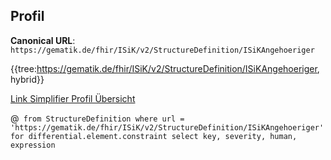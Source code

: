 ## Profil

**Canonical URL**: ```https://gematik.de/fhir/ISiK/v2/StructureDefinition/ISiKAngehoeriger```

{{tree:https://gematik.de/fhir/ISiK/v2/StructureDefinition/ISiKAngehoeriger, hybrid}}

[Link Simplifier Profil Übersicht](https://gematik.de/fhir/ISiK/v2/StructureDefinition/ISiKAngehoeriger)

@``` from StructureDefinition where url = 'https://gematik.de/fhir/ISiK/v2/StructureDefinition/ISiKAngehoeriger' for differential.element.constraint select key, severity, human, expression```